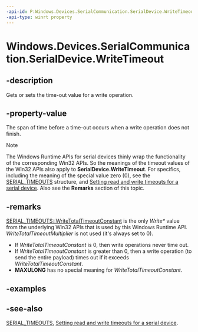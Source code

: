 ```yaml
---
-api-id: P:Windows.Devices.SerialCommunication.SerialDevice.WriteTimeout
-api-type: winrt property
---
```


<!-- Property syntax
public Windows.Foundation.TimeSpan WriteTimeout { get;  set; }
-->

# Windows.Devices.SerialCommunication.SerialDevice.WriteTimeout

## -description
Gets or sets the time-out value for a write operation.

## -property-value
The span of time before a time-out occurs when a write operation does not finish.

> [!NOTE]
> The Windows Runtime APIs for serial devices thinly wrap the functionality of the corresponding Win32 APIs. So the meanings of the timeout values of the Win32 APIs also apply to **SerialDevice.WriteTimeout**. For specifics, including the meaning of the special value zero (0), see the [SERIAL_TIMEOUTS](/windows-hardware/drivers/ddi/ntddser/ns-ntddser-_serial_timeouts) structure, and [Setting read and write timeouts for a serial device](/previous-versions/ff547486(v=vs.85)). Also see the **Remarks** section of this topic.

## -remarks

[SERIAL_TIMEOUTS::WriteTotalTimeoutConstant](/windows-hardware/drivers/ddi/ntddser/ns-ntddser-_serial_timeouts) is the only *Write\** value from the underlying Win32 APIs that is used by this Windows Runtime API. *WriteTotalTimeoutMultiplier* is not used (it's always set to 0).

- If *WriteTotalTimeoutConstant* is 0, then write operations never time out.
- If *WriteTotalTimeoutConstant* is greater than 0, then a write operation (to send the entire payload) times out if it exceeds *WriteTotalTimeoutConstant*.
- **MAXULONG** has no special meaning for *WriteTotalTimeoutConstant*.

## -examples

## -see-also
[SERIAL_TIMEOUTS](/windows-hardware/drivers/ddi/ntddser/ns-ntddser-_serial_timeouts), [Setting read and write timeouts for a serial device](/previous-versions/ff547486(v=vs.85)).
